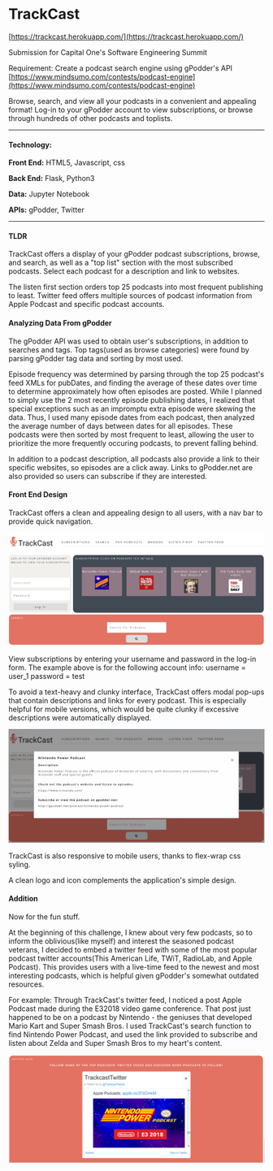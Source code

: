 # TrackCast
[https://trackcast.herokuapp.com/](https://trackcast.herokuapp.com/)

Submission for Capital One's Software Engineering Summit

Requirement: Create a podcast search engine using gPodder's API
[https://www.mindsumo.com/contests/podcast-engine](https://www.mindsumo.com/contests/podcast-engine)


Browse, search, and view all your podcasts in a convenient and appealing format! Log-in to your gPodder account to view subscriptions, or browse through hundreds of other podcasts and toplists.

---

#### Technology:
**Front End:** HTML5, Javascript, css

**Back End:** Flask, Python3

**Data:** Jupyter Notebook

**APIs:** gPodder, Twitter

---

#### TLDR
TrackCast offers a display of your gPodder podcast subscriptions, browse, and search, as well as a "top list" section with the most subscribed podcasts. Select each podcast for a description and link to websites. 

The listen first section orders top 25 podcasts into most frequent publishing to least. Twitter feed offers multiple sources of podcast information from Apple Podcast and specific podcast accounts.

#### Analyzing Data From gPodder
The gPodder API was used to obtain user's subscriptions, in addition to searches and tags. Top tags(used as browse categories) were found by parsing gPodder tag data and sorting by most used.

Episode frequency was determined by parsing through the top 25 podcast's feed XMLs for pubDates, and finding the average of these dates over time to determine approximately how often episodes are posted. While I planned to simply use the 2 most recently episode publishing dates, I realized that special exceptions such as an impromptu extra episode were skewing the data. Thus, I used many episode dates from each podcast, then analyzed the average number of days between dates for all episodes. These podcasts were then sorted by most frequent to least, allowing the user to prioritize the more frequently occuring podcasts, to prevent falling behind.

In addition to a podcast description, all podcasts also provide a link to their specific websites, so episodes are a click away. Links to gPodder.net are also provided so users can subscribe if they are interested.

#### Front End Design
TrackCast offers a clean and appealing design to all users, with a nav bar to provide quick navigation.

![](static/Trackcast_screenshot1.png)

View subscriptions by entering your username and password in the log-in form.
The example above is for the following account info:
username = user_1
password = test

To avoid a text-heavy and clunky interface, TrackCast offers modal pop-ups that contain descriptions and links for every podcast. This is especially helpful for mobile versions, which would be quite clunky if excessive descriptions were automatically displayed.

![](static/Trackcast_screenshot2.png)

TrackCast is also responsive to mobile users, thanks to flex-wrap css syling.

A clean logo and icon complements the application's simple design.


#### Addition
Now for the fun stuff.

At the beginning of this challenge, I knew about very few podcasts, so to inform the oblivious(like myself) and interest the seasoned podcast veterans, I decided to embed a twitter feed with some of the most popular podcast twitter accounts(This American Life, TWiT, RadioLab, and Apple Podcast). This provides users with a live-time feed to the newest and most interesting podcasts, which is helpful given gPodder's somewhat outdated resources.

For example:
Through TrackCast's twitter feed, I noticed a post Apple Podcast made during the E32018 video game conference. That post just happened to be on a podcast by Nintendo - the geniuses that developed Mario Kart and Super Smash Bros. I used TrackCast's search function to find Nintendo Power Podcast, and used the link provided to subscribe and listen about Zelda and Super Smash Bros to my heart's content. 

![](static/Trackcast_screenshot3.png)

